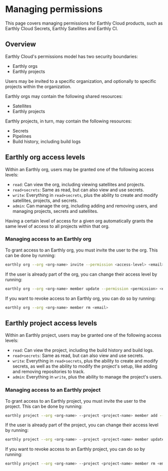 # Managing permissions

This page covers managing permissions for Earthly Cloud products, such as Earthly Cloud Secrets, Earthly Satellites and Earthly CI.

## Overview

Earthly Cloud's permissions model has two security boundaries:

* Earthly orgs
* Earthly projects

Users may be invited to a specific organization, and optionally to specific projects within the organization.

Earthly orgs may contain the following shared resources:

* Satellites
* Earthly projects

Earthly projects, in turn, may contain the following resources:

* Secrets
* Pipelines
* Build history, including build logs

## Earthly org access levels

Within an Earthly org, users may be granted one of the following access levels:

* `read`: Can view the org, including viewing satellites and projects.
* `read+secrets`: Same as read, but can also view and use secrets.
* `write`: Everything in `read+secrets`, plus the ability to create and modify satellites, projects, and secrets.
* `admin`: Can manage the org, including adding and removing users, and managing projects, secrets and satellites.

Having a certain level of access for a given org automatically grants the same level of access to all projects within that org.

### Managing access to an Earthly org

To grant access to an Earthly org, you must invite the user to the org. This can be done by running:

```bash
earthly org --org <org-name> invite --permission <access-level> <email>
```

If the user is already part of the org, you can change their access level by running:

```bash
earthly org --org <org-name> member update --permission <permission> <email>
```

If you want to revoke access to an Earthly org, you can do so by running:

```bash
earthly org --org <org-name> member rm <email>
```

## Earthly project access levels

Within an Earthly project, users may be granted one of the following access levels:

* `read`: Can view the project, including the build history and build logs.
* `read+secrets`: Same as read, but can also view and use secrets.
* `write`: Everything in `read+secrets`, plus the ability to create and modify secrets, as well as the ability to modify the project's setup, like adding and removing repositories to track.
* `admin`: Everything in `write`, plus the ability to manage the project's users.

### Managing access to an Earthly project

To grant access to an Earthly project, you must invite the user to the project. This can be done by running:

```bash
earthly project --org <org-name> --project <project-name> member add --permission <access-level> <email>
```

If the user is already part of the project, you can change their access level by running:

```bash
earthly project --org <org-name> --project <project-name> member update --permission <permission> <email>
```

If you want to revoke access to an Earthly project, you can do so by running:

```bash
earthly project --org <org-name> --project <project-name> member rm <email>
```
